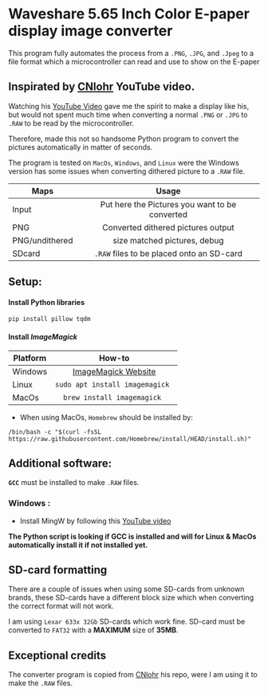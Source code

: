 # Waveshare 5.65 Inch Color E-paper display image converter
This program fully automates the process from a `.PNG`, `.JPG`, and `.Jpeg` to a file format
which a microcontroller can read and use to show on the E-paper

## Inspirated by [CNlohr](https://github.com/cnlohr/ "CNLohr") YouTube video. 

Watching his [YouTube Video](https://www.youtube.com/watch?v=YawP9RjPcJA&t=248s "YouTube") gave me the spirit to make a display like his, but would not spent much time 
when converting a normal `.PNG` or `.JPG` to `.RAW` to be read by the microcontroller.

Therefore, made this not so handsome Python program to convert the pictures automatically in matter of seconds.

The program is tested on `MacOs`, `Windows`, and `Linux` were the Windows version has some issues when
converting dithered picture to a `.RAW` file.  

| Maps        | Usage           |
| ------------- |:-------------:|
| Input      | Put here the Pictures you want to be converted | 
| PNG    | Converted dithered pictures output   |
| PNG/undithered | size matched pictures, debug      |
| SDcard | `.RAW` files to be placed onto an SD-card|

## Setup: 
#### Install Python libraries
```
pip install pillow tqdm
``` 

#### Install *ImageMagick*
| Platform        | How-to           |
| ------------- |:-------------:|
| Windows | [ImageMagick Website](https://imagemagick.org/script/download.php "ImageMagick")|
| Linux | ```sudo apt install imagemagick ``` |
| MacOs |  ```brew install imagemagick ``` |

* When using MacOs, `Homebrew` should be installed by:
```
/bin/bash -c "$(curl -fsSL https://raw.githubusercontent.com/Homebrew/install/HEAD/install.sh)"
```


## Additional software:
**`GCC`** must be installed to make `.RAW` files. 
### Windows :
* Install MingW by following this [YouTube video](https://www.youtube.com/watch?v=sXW2VLrQ3Bs "Installing GCC on Windows")

**The Python script is looking if GCC is installed and will for Linux & MacOs automatically install it if not installed yet.**


## SD-card formatting

There are a couple of issues when using some SD-cards from unknown brands, these SD-cards have a different block size which when converting the correct format
will not work. 

I am using `Lexar 633x 32Gb` SD-cards which work fine.
SD-card must be converted to `FAT32` with a **MAXIMUM** size of **35MB**.  

## Exceptional credits
The converter program is copied from [CNlohr](https://github.com/cnlohr/epaper_projects "CNLohr") his repo, were I am using it to make the `.RAW` files. 

